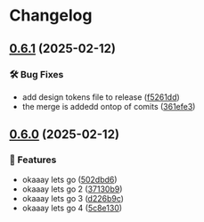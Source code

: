 # Changelog

## [0.6.1](https://github.com/FHIDev/Fhi.Designsystem/compare/v0.6.0...v0.6.1) (2025-02-12)


### 🛠️ Bug Fixes

* add design tokens file to release ([f5261dd](https://github.com/FHIDev/Fhi.Designsystem/commit/f5261ddddd2fbcb20b70969e0893c6f84e68e488))
* the merge is addedd ontop of comits ([361efe3](https://github.com/FHIDev/Fhi.Designsystem/commit/361efe34117e7f60be04f59aaae76e6fdb9ae4d0))

## [0.6.0](https://github.com/FHIDev/Fhi.Designsystem/compare/v0.5.1...v0.6.0) (2025-02-12)


### 🚀 Features

* okaaay lets go ([502dbd6](https://github.com/FHIDev/Fhi.Designsystem/commit/502dbd65e13e2f916b7c198062379be35dd06478))
* okaaay lets go 2 ([37130b9](https://github.com/FHIDev/Fhi.Designsystem/commit/37130b9b563b68af662e6b3b0856c8e469848334))
* okaaay lets go 3 ([d226b9c](https://github.com/FHIDev/Fhi.Designsystem/commit/d226b9c4fd0f1b5ef54eb2b5373bac7230d5e192))
* okaaay lets go 4 ([5c8e130](https://github.com/FHIDev/Fhi.Designsystem/commit/5c8e130932c138bf7e717f0fc2506b3a28e0982c))
